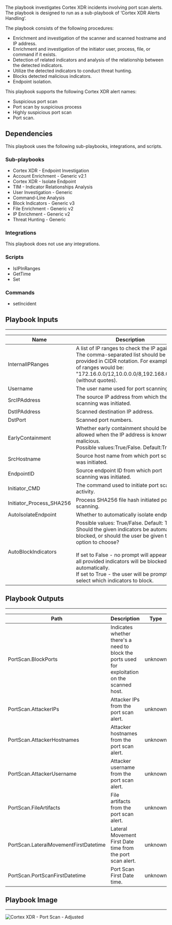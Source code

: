 The playbook investigates Cortex XDR incidents involving port scan alerts. The playbook is designed to run as a sub-playbook of ‘Cortex XDR Alerts Handling’. 

The playbook consists of the following procedures:
- Enrichment and investigation of the scanner and scanned hostname and IP address.
- Enrichment and investigation of the initiator user, process, file, or command if it exists.
- Detection of related indicators and analysis of the relationship between the detected indicators.
- Utilize the detected indicators to conduct threat hunting.
- Blocks detected malicious indicators.
- Endpoint isolation.

This playbook supports the following Cortex XDR alert names:
- Suspicious port scan
- Port scan by suspicious process
- Highly suspicious port scan
- Port scan.

## Dependencies

This playbook uses the following sub-playbooks, integrations, and scripts.

### Sub-playbooks

* Cortex XDR - Endpoint Investigation
* Account Enrichment - Generic v2.1
* Cortex XDR - Isolate Endpoint
* TIM - Indicator Relationships Analysis
* User Investigation - Generic
* Command-Line Analysis
* Block Indicators - Generic v3
* File Enrichment - Generic v2
* IP Enrichment - Generic v2
* Threat Hunting - Generic

### Integrations

This playbook does not use any integrations.

### Scripts

* IsIPInRanges
* GetTime
* Set

### Commands

* setIncident

## Playbook Inputs

---

| **Name** | **Description** | **Default Value** | **Required** |
| --- | --- | --- | --- |
| InternalIPRanges | A list of IP ranges to check the IP against. The comma-separated list should be provided in CIDR notation. For example, a list of ranges would be: "172.16.0.0/12,10.0.0.0/8,192.168.0.0/16" \(without quotes\). | lists.PrivateIPs | Optional |
| Username | The user name used for port scanning. | PaloAltoNetworksXDR.Incident.alerts.user_name | Optional |
| SrcIPAddress | The source IP address from which the port scanning was initiated. | PaloAltoNetworksXDR.Incident.alerts.action_local_ip | Optional |
| DstIPAddress | Scanned destination IP address. | PaloAltoNetworksXDR.Incident.alerts.action_remote_ip | Optional |
| DstPort | Scanned port numbers. | PaloAltoNetworksXDR.Incident.alerts.action_remote_port | Optional |
| EarlyContainment | Whether early containment should be allowed when the IP address is known to be malicious.<br/>Possible values:True/False. Default:True. | True | Required |
| SrcHostname | Source host name from which port scanning was initiated. | PaloAltoNetworksXDR.Incident.alerts.host_name | Optional |
| EndpointID | Source endpoint ID from which port scanning was initiated. | PaloAltoNetworksXDR.Incident.alerts.endpoint_id | Optional |
| Initiator_CMD | The command used to initiate port scan activity. | PaloAltoNetworksXDR.Incident.alerts.action_process_image_command_line | Optional |
| Initiator_Process_SHA256 | Process SHA256 file hash initiated port scanning. | PaloAltoNetworksXDR.Incident.alerts.action_process_image_sha256 | Optional |
| AutoIsolateEndpoint | Whether to automatically isolate endpoints. | False | Required |
| AutoBlockIndicators | Possible values: True/False.  Default: True.<br/>Should the given indicators be automatically blocked, or should the user be given the option to choose?<br/><br/>If set to False - no prompt will appear, and all provided indicators will be blocked automatically.<br/>If set to True - the user will be prompted to select which indicators to block. | True | Optional |

## Playbook Outputs

---

| **Path** | **Description** | **Type** |
| --- | --- | --- |
| PortScan.BlockPorts | Indicates whether there's a need to block the ports used for exploitation on the scanned host. | unknown |
| PortScan.AttackerIPs | Attacker IPs from the port scan alert. | unknown |
| PortScan.AttackerHostnames | Attacker hostnames from the port scan alert. | unknown |
| PortScan.AttackerUsername | Attacker username from the port scan alert. | unknown |
| PortScan.FileArtifacts | File artifacts from the port scan alert. | unknown |
| PortScan.LateralMovementFirstDatetime | Lateral Movement First Date time from the port scan alert. | unknown |
| PortScan.PortScanFirstDatetime | Port Scan First Date time. | unknown |

## Playbook Image

---

![Cortex XDR - Port Scan - Adjusted](../doc_files/Cortex_XDR_-_Port_Scan_-_Adjusted.png)

